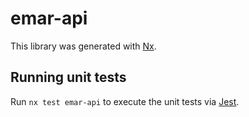 # emar-api

This library was generated with [Nx](https://nx.dev).

## Running unit tests

Run `nx test emar-api` to execute the unit tests via [Jest](https://jestjs.io).

